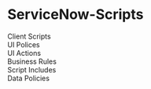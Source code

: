 <h1>ServiceNow-Scripts</h1>

Client Scripts <br>
UI Polices <br>
UI Actions <br>
Business Rules <br>
Script Includes <br>
Data Policies <br>

